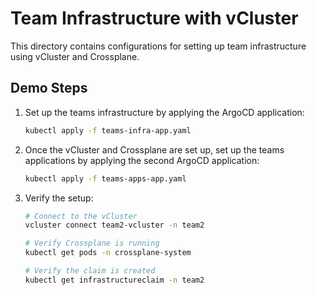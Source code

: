 # Team Infrastructure with vCluster

This directory contains configurations for setting up team infrastructure using vCluster and Crossplane.

## Demo Steps

1. Set up the teams infrastructure by applying the ArgoCD application:
   ```bash
   kubectl apply -f teams-infra-app.yaml
   ```

2. Once the vCluster and Crossplane are set up, set up the teams applications by applying the second ArgoCD application:
   ```bash
   kubectl apply -f teams-apps-app.yaml
   ```

3. Verify the setup:
   ```bash
   # Connect to the vCluster
   vcluster connect team2-vcluster -n team2
   
   # Verify Crossplane is running
   kubectl get pods -n crossplane-system
   
   # Verify the claim is created
   kubectl get infrastructureclaim -n team2
   ```